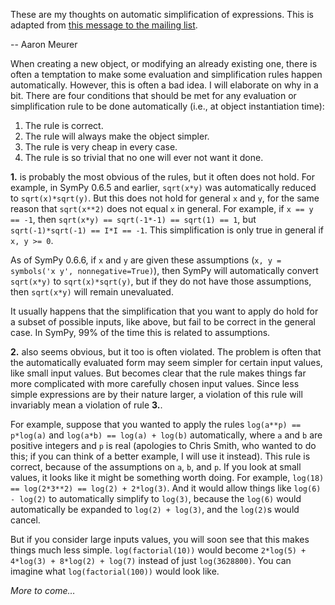 These are my thoughts on automatic simplification of expressions.  This is adapted from [this message to the mailing list](http://groups.google.com/group/sympy/msg/76e8d488d3c32736?pli=1).  

-- Aaron Meurer

When creating a new object, or modifying an already existing one, there is often a temptation to make some evaluation and simplification rules happen automatically.  However, this is often a bad idea.  I will elaborate on why in a bit.  There are four conditions that should be met for any evaluation or simplification rule to be done automatically (i.e., at object instantiation time):

1. The rule is correct.
2. The rule will always make the object simpler. 
3. The rule is very cheap in every case. 
4. The rule is so trivial that no one will ever not want it done. 

**1.** is probably the most obvious of the rules, but it often does not hold.  For example, in SymPy 0.6.5 and earlier, `sqrt(x*y)` was automatically reduced to `sqrt(x)*sqrt(y)`.  But this does not hold for general `x` and `y`, for the same reason that `sqrt(x**2)` does not equal `x` in general.  For example, if `x == y == -1`, then `sqrt(x*y) == sqrt(-1*-1) == sqrt(1) == 1`, but `sqrt(-1)*sqrt(-1) == I*I == -1`. This simplification is only true in general if `x, y >= 0`.  

As of SymPy 0.6.6, if `x` and `y` are given these assumptions (`x, y = symbols('x y', nonnegative=True)`), then SymPy will automatically convert `sqrt(x*y)` to `sqrt(x)*sqrt(y)`, but if they do not have those assumptions, then `sqrt(x*y)` will remain unevaluated.

It usually happens that the simplification that you want to apply do hold for a subset of possible inputs, like above, but fail to be correct in the general case.  In SymPy, 99% of the time this is related to assumptions.

**2.** also seems obvious, but it too is often violated.  The problem is often that the automatically evaluated form may seem simpler for certain input values, like small input values.  But becomes clear that the rule makes things far more complicated with more carefully chosen input values.  Since less simple expressions are by their nature larger, a violation of this rule will invariably mean a violation of rule **3.**.

For example, suppose that you wanted to apply the rules `log(a**p) == p*log(a)` and `log(a*b) == log(a) + log(b)` automatically, where `a` and `b` are positive integers and `p` is real (apologies to Chris Smith, who wanted to do this; if you can think of a better example, I will use it instead).  This rule is correct, because of the assumptions on `a`, `b`, and `p`.  If you look at small values, it looks like it might be something worth doing.  For example, `log(18) == log(2*3**2) == log(2) + 2*log(3)`.  And it would allow things like `log(6) - log(2)` to automatically simplify to `log(3)`, because the `log(6)` would automatically be expanded to `log(2) + log(3)`, and the `log(2)`s would cancel.  

But if you consider large inputs values, you will soon see that this makes things much less simple.  `log(factorial(10))` would become `2*log(5) + 4*log(3) + 8*log(2) + log(7)` instead of just `log(3628800)`.  You can imagine what `log(factorial(100))` would look like.  

*More to come…*